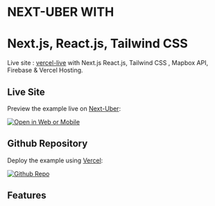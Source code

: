 # NEXT-UBER WITH

# Next.js, React.js, Tailwind CSS

Live site : [vercel-live](https://next-uber.vercel.app/) with Next.js React.js, Tailwind CSS , Mapbox API, Firebase & Vercel Hosting.

## Live Site

Preview the example live on [Next-Uber](https://next-uber.vercel.app/):

[![Open in Web or Mobile](https://developer.stackblitz.com/img/open_in_stackblitz.svg)](https://next-uber.vercel.app/)

## Github Repository

Deploy the example using [Vercel](https://vercel.com/dashboard):

[![Github Repo](https://vercel.com/button)](https://github.com/tanvir-shakil/next-uber)

## Features
